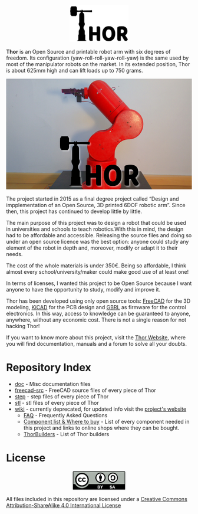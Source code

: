 <a href="http://thor.angel-lm.com/"><p align="center"><img src="doc/logo.png" height="100"></p></a>

**Thor** is an Open Source and printable robot arm with six degrees of freedom.
Its configuration (yaw-roll-roll-yaw-roll-yaw) is the same used by most of the manipulator robots on the market.
In its extended position, Thor is about 625mm high and can lift loads up to 750 grams.

<p align="center"><img src="doc/main.jpg" height="300"></p>

The project started in 2015 as a final degree project called “Design and impplementation of an Open Source, 3D printed 6DOF robotic arm”. Since then, this project has continued to develop little by little.

The main purpose of this project was to design a robot that could be used in universities and schools to teach robotics.With this in mind, the design had to be affordable and accessible. Releasing the source files and doing so under an open source licence was the best option: anyone could study any element of the robot in depth and, moreover, modify or adapt it to their needs.

The cost of the whole materials is under 350€. Being so affordable, I think almost every school/university/maker could make good use of at least one!

In terms of licenses, I wanted this project to be Open Source because I want anyone to have the opportunity to study, modify and improve it. 

Thor has been developed using only open source tools: [FreeCAD](https://www.freecadweb.org/) for the 3D modeling, [KiCAD](https://www.kicad.org/) for the PCB design and [GBRL](https://github.com/gnea/grbl) as firmware for the control electronics. In this way, access to knowledge can be guaranteed to anyone, anywhere, without any economic cost. There is not a single reason for not hacking Thor!

If you want to know more about this project, visit the [Thor Website](http://thor.angel-lm.com/), where you will find documentation, manuals and a forum to solve all your doubts.


# Repository Index
* [doc](https://github.com/AngelLM/Thor/tree/developer/doc) - Misc documentation files
* [freecad-src](https://github.com/AngelLM/Thor/tree/developer/freecad-src) - FreeCAD source files of every piece of Thor
* [step](https://github.com/AngelLM/Thor/tree/developer/step) - step files of every piece of Thor
* [stl](https://github.com/AngelLM/Thor/tree/developer/stl) - stl files of every piece of Thor
* [wiki](https://github.com/AngelLM/Thor/wiki/) - currently deprecated, for updated info visit the [project's website](http://thor.angel-lm.com/)
  * [FAQ](https://github.com/AngelLM/Thor/wiki/FAQ) - Frequently Asked Questions
  * [Component list & Where to buy](https://github.com/AngelLM/Thor/wiki/Component-list) - List of every component needed in this project and links to online shops where they can be bought.
  * [ThorBuilders](https://github.com/AngelLM/Thor/wiki/List-of-Thor-Builders) - List of Thor builders


# License

<a href="https://creativecommons.org/licenses/by-sa/4.0/legalcode"><p align="center"><img src="doc/By-sa.png" height="50"></p></a>

All files included in this repository are licensed under a [Creative Commons Attribution-ShareAlike 4.0 International License](https://creativecommons.org/licenses/by-sa/4.0/legalcode) 
